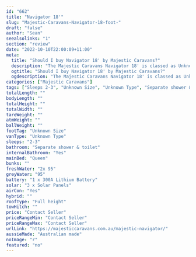 ```yaml
---
id: "662"
title: "Navigator 18'"
slug: "Majestic-Caravans-Navigator-18-foot-"
draft: "false"
author: "Sean"
seealsolinks: "1"
section: "review"
date: "2022-10-10T22:00:09+11:00"
meta:
  title: "Should I buy Navigator 18' by Majestic Caravans?"
  description: "The Majestic Caravans Navigator 18' is classed as Unknown Type, and sleeps 2-3 people. It is Australian made and comes in at Unknown Size. It generally has Separate shower & toilet."
  ogtitle: "Should I buy Navigator 18' by Majestic Caravans?"
  ogdescription: "The Majestic Caravans Navigator 18' is classed as Unknown Type, and sleeps 2-3 people. It is Australian made and comes in at Unknown Size. It generally has Separate shower & toilet."
categories: ["Majestic Caravans"]
tags: ["Sleeps 2-3", "Unknown Size", "Unknown Type", "Separate shower & toilet", "Full height", "Price Unknown", "Australian made"]
totalLength: ""
bodyLength: ""
totalHeight: ""
totalWidth: ""
tareWeight: ""
atmWeight: ""
ballWeight: ""
footTag: "Unknown Size"
vanType: "Unknown Type"
sleeps: "2-3"
bathroom: "Separate shower & toilet"
internalBathroom: "Yes"
mainBed: "Queen"
bunks: ""
freshWater: "2x 95"
greyWater: "95"
battery: "1 x 300A Lithium Battery"
solar: "3 x Solar Panels"
airCon: "Yes"
hybrid: ""
roofType: "Full height"
towHitch: ""
price: "Contact Seller"
priceRangeMin: "Contact Seller"
priceRangeMax: "Contact Seller"
urlLink: "https://majesticcaravans.com.au/majestic-navigator/"
aussieMade: "Australian made"
noImage: "r"
featured: "no"
---
```

